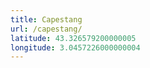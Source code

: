 ```yaml
---
title: Capestang
url: /capestang/
latitude: 43.326579200000005
longitude: 3.0457226000000004
---
```

